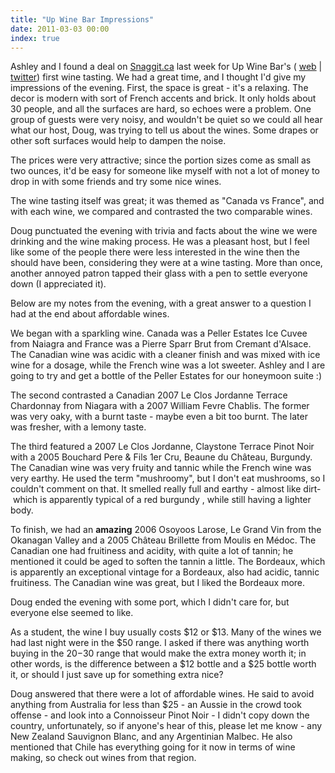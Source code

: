 ```yaml
---
title: "Up Wine Bar Impressions"
date: 2011-03-03 00:00
index: true
---
```


Ashley and I found a deal on [Snaggit.ca](http://snaggit.ca/) last week for Up Wine Bar's ( [web](http://upwinebar.ca/) | [twitter](http://twitter.com/#!/upwinebar)) first wine tasting. We had a great time, and I thought I'd give my impressions of the evening. First, the space is great - it's a relaxing. The decor is modern with sort of French accents and brick. It only holds about 30 people, and all the surfaces are hard, so echoes were a problem. One group of guests were very noisy, and wouldn't be quiet so we could all hear what our host, Doug, was trying to tell us about the wines. Some drapes or other soft surfaces would help to dampen the noise.

The prices were very attractive; since the portion sizes come as small as two ounces, it'd be easy for someone like myself with not a lot of money to drop in with some friends and try some nice wines.

The wine tasting itself was great; it was themed as "Canada vs France", and with each wine, we compared and contrasted the two comparable wines.

Doug punctuated the evening with trivia and facts about the wine we were drinking and the wine making process. He was a pleasant host, but I feel like some of the people there were less interested in the wine then the should have been, considering they were at a wine tasting. More than once, another annoyed patron tapped their glass with a pen to settle everyone down (I appreciated it).

Below are my notes from the evening, with a great answer to a question I had at the end about affordable wines.

We began with a sparkling wine. Canada was a Peller Estates Ice Cuvee from Naiagra and France was a Pierre Sparr Brut from Cremant d'Alsace. The Canadian wine was acidic with a cleaner finish and was mixed with ice wine for a dosage, while the French wine was a lot sweeter. Ashley and I are going to try and get a bottle of the Peller Estates for our honeymoon suite :)

The second contrasted a Canadian 2007 Le Clos Jordanne Terrace Chardonnay from Niagara with a 2007 William Fevre Chablis. The former was very oaky, with a burnt taste - maybe even a bit too burnt. The later was fresher, with a lemony taste.

The third featured a 2007 Le Clos Jordanne, Claystone Terrace Pinot Noir with a 2005 Bouchard Pere & Fils 1er Cru, Beaune du Château, Burgundy. The Canadian wine was very fruity and tannic while the French wine was very earthy. He used the term "mushroomy", but I don't eat mushrooms, so I couldn't comment on that. It smelled really full and earthy - almost like dirt- &nbsp;which is apparently typical of a red burgundy , while still having a lighter body.

To finish, we had an **amazing** 2006 Osoyoos Larose, Le Grand Vin from the Okanagan Valley and a 2005&nbsp;Château Brillette from Moulis en Médoc. The Canadian one had fruitiness and acidity, with quite a lot of tannin; he mentioned it could be aged to soften the tannin a little. The Bordeaux, which is apparently an exceptional vintage for a Bordeaux, also had acidic, tannic fruitiness. The Canadian wine was great, but I liked the Bordeaux more.

Doug ended the evening with some port, which I didn't care for, but everyone else seemed to like.

As a student, the wine I buy usually costs $12 or $13. Many of the wines we had last night were in the $50 range. I asked if there was anything worth buying in the $20-$30 range that would make the extra money worth it; in other words, is the difference between a $12 bottle and a $25 bottle worth it, or should I just save up for something extra nice?

Doug answered that there were a lot of affordable wines. He said to avoid anything from Australia for less than $25 - an Aussie in the crowd took offense - and look into a&nbsp;Connoisseur Pinot Noir - I didn't copy down the country, unfortunately, so if anyone's hear of this, please let me know - any New Zealand Sauvignon Blanc, and any&nbsp;Argentinian&nbsp;Malbec. He also mentioned that Chile has everything going for it now in terms of wine making, so check out wines from that region.

<!-- more -->
